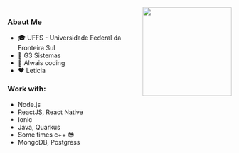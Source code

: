 <img align="right" width="200" height="200" src="https://media.tenor.com/images/2687e345ef435cf04e72c88d618c9a46/tenor.gif">

### Abaut Me

- :mortar_board: UFFS - Universidade Federal da Fronteira Sul
- :office: G3 Sistemas
- :milky_way: Alwais coding
- :heart: Leticia


### Work with:

- Node.js
- ReactJS, React Native
- Ionic
- Java, Quarkus
- Some times c++ :sunglasses:
- MongoDB, Postgress
